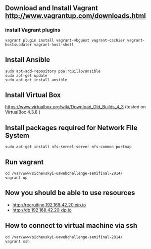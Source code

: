 ## Download and Install Vagrant http://www.vagrantup.com/downloads.html

### install Vagrant plugins

```
vagrant plugin install vagrant-vbguest vagrant-cachier vagrant-hostsupdater vagrant-host-shell
```

## Install Ansible

```
sudo apt-add-repository ppa:rquillo/ansible
sudo apt-get update
sudo apt-get install ansible
```

## Install Virtual Box

https://www.virtualbox.org/wiki/Download_Old_Builds_4_3 (tested on VirtualBox 4.3.8 )

## Install packages required for Network File System

```
sudo apt-get install nfs-kernel-server nfs-common portmap
```

## Run vagrant

```
cd /var/www/sichevskyi-uawebchallenge-semifinal-2014/
vagrant up
```

## Now you should be able to use resources

- http://recruiting.192.168.42.20.xip.io
- http://db.192.168.42.20.xip.io

## How to connect to virtual machine via ssh

```
cd /var/www/sichevskyi-uawebchallenge-semifinal-2014/
vagrant ssh
```
